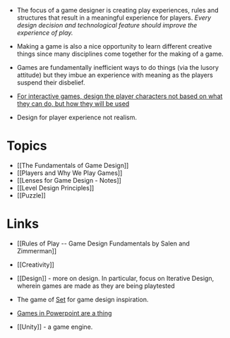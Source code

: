 * The focus of a game designer is creating play experiences, rules and structures that result in a meaningful experience for players. *Every design decision and technological feature should improve the experience of play.*

* Making a game is also a nice opportunity to learn different creative things since many disciplines come together for the making of a game.

* Games are fundamentally inefficient ways to do things (via the lusory attitude) but they imbue an experience with meaning as the players suspend their disbelief.

* [For interactive games, design the player characters not based on what they can do, but how they will be used](https://www.youtube.com/watch?v=7EpgjR-k3fE)

* Design for player experience not realism. 

# Topics
* [[The Fundamentals of Game Design]]
* [[Players and Why We Play Games]]
* [[Lenses for Game Design - Notes]]
* [[Level Design Principles]]
* [[Puzzle]]

# Links
* [[Rules of Play -- Game Design Fundamentals by Salen and Zimmerman]]
* [[Creativity]]
* [[Design]] - more on design. In particular, focus on Iterative Design, wherein games are made as they are being playtested

* The game of [Set](https://www.youtube.com/watch?v=EkFX9jUJPKk) for game design inspiration.
* [Games in Powerpoint are a thing](https://www.youtube.com/watch?v=KDUiw2BHE5Y)
* [[Unity]] - a game engine.